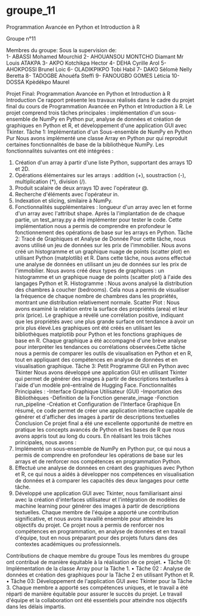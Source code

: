 # groupe_11



Programmation Avancée en Python et Introduction à R

 
Groupe n°11

Membres du groupe:                           			Sous la supervision de:                                   
1-	ABASSI Mohamed Mourchid
2-	AHOUANSOU MONTCHO Diamant			                   Mr Louis ATAKPA
3-	AKPO Kotchikpa Hector
4-	DEHA Cyrille Arol
5-	AHOKPOSSI Brunel Loic
6-	OLADIKPIKPO Tobi Habil 
7-	DAKO Sèlomè Nelly Beretta
8-	TADOGBE Ahouéfa Steffi
9-	FANOUGBO GOMES Léticia 
10-	DOSSA Kpèdékpo Maurel


Projet Final: Programmation Avancée en Python et Introduction à R
Introduction
Ce rapport présente les travaux réalisés dans le cadre du projet final du cours de Programmation Avancée en Python et Introduction à R. Le projet comprend trois tâches principales : implémentation d'un sous-ensemble de NumPy en Python pur, analyse de données et création de graphiques en Python et R, et développement d'une application GUI avec Tkinter.
Tâche 1: Implémentation d'un Sous-ensemble de NumPy en Python Pur
Nous avons implémenté une classe Array en Python pur qui reproduit certaines fonctionnalités de base de la bibliothèque NumPy. Les fonctionnalités suivantes ont été intégrées :
1.	Création d'un array à partir d'une liste Python, supportant des arrays 1D et 2D.
2.	Opérations élémentaires sur les arrays : addition (+), soustraction (-), multiplication (*), division (/).
3.	Produit scalaire de deux arrays 1D avec l'opérateur @.
4.	Recherche d'éléments avec l'opérateur in.
5.	Indexation et slicing, similaire à NumPy.
6.	Fonctionnalités supplémentaires : longueur d'un array avec len et forme d'un array avec l'attribut shape.
Après la l'implantation de  de chaque partie, un test_array.py a été implémenter pour tester le code.
Cette implémentation nous a permis de comprendre en profondeur le fonctionnement des opérations de base sur les arrays en Python.
Tâche 2: Tracé de Graphiques et Analyse de Donnée
Pour cette tâche, nous avons utilisé un jeu de données sur les prix de l'immobilier. Nous avons créé un histogramme et un graphique nuage de points (scatter plot) en utilisant Python (matplotlib) et R.
Dans cette tâche, nous avons effectué une analyse de données en utilisant un jeu de données sur les prix de l'immobilier. Nous avons créé deux types de graphiques : un histogramme et un graphique nuage de points (scatter plot) à l'aide des langages Python et R.
Histogramme : Nous avons analysé la distribution des chambres à coucher (bedrooms). Cela nous a permis de visualiser la fréquence de chaque nombre de chambres dans les propriétés, montrant une distribution relativement normale.
Scatter Plot : Nous avons examiné la relation entre la surface des propriétés (area) et leur prix (price). Le graphique a révélé une corrélation positive, indiquant que les propriétés avec une plus grande surface ont tendance à avoir un prix plus élevé.Les graphiques ont été créés en utilisant les bibliothèques matplotlib pour Python et les fonctions graphiques de base en R. Chaque graphique a été accompagné d'une brève analyse pour interpréter les tendances ou corrélations observées.Cette tâche nous a permis de comparer les outils de visualisation en Python et en R, tout en appliquant des compétences en analyse de données et en visualisation graphique.
Tâche 3: Petit Programme GUI en Python avec Tkinter
Nous avons développé une application GUI en utilisant Tkinter qui permet de générer des images à partir de descriptions textuelles à l'aide d'un modèle pré-entraîné de Hugging Face.
Fonctionnalités Principales :
-Interface Graphique Utilisateur (GUI) 
-Importation des Bibliothèques 
-Définition de la Fonction generate_image 
-Fonction run_pipeline 
-Création et Configuration de l'Interface Graphique
En résumé, ce code permet de créer une application interactive capable de générer et d'afficher des images à partir de descriptions textuelles
Conclusion
Ce projet final a été une excellente opportunité de mettre en pratique les concepts avancés de Python et les bases de R que nous avons appris tout au long du cours. En réalisant les trois tâches principales, nous avons :
1.	Implémenté un sous-ensemble de NumPy en Python pur, ce qui nous a permis de comprendre en profondeur les opérations de base sur les arrays et de renforcer nos compétences en programmation Python.
2.	Effectué une analyse de données en créant des graphiques avec Python et R, ce qui nous a aidés à développer nos compétences en visualisation de données et à comparer les capacités des deux langages pour cette tâche.
3.	Développé une application GUI avec Tkinter, nous familiarisant ainsi avec la création d'interfaces utilisateur et l'intégration de modèles de machine learning pour générer des images à partir de descriptions textuelles.
Chaque membre de l'équipe a apporté une contribution significative, et nous avons travaillé ensemble pour atteindre les objectifs du projet. Ce projet nous a permis de renforcer nos compétences en programmation, en analyse de données et en travail d'équipe, tout en nous préparant pour des projets futurs dans des contextes académiques ou professionnels.

Contributions de chaque membre du groupe
Tous les membres du groupe ont contribué de manière équitable à la réalisation de ce projet. 
•	Tâche 01: Implémentation de la classe Array pour la Tâche 1.
•	Tâche 02 : Analyse de données et création des graphiques pour la Tâche 2 en utilisant Python et R.
•	Tâche 03: Développement de l'application GUI avec Tkinter pour la Tâche 3.
Chaque membre a apporté ses compétences uniques, et le travail a été réparti de manière équitable pour assurer le succès du projet. Le travail d'équipe et la collaboration ont été essentiels pour atteindre nos objectifs dans les délais impartis.

